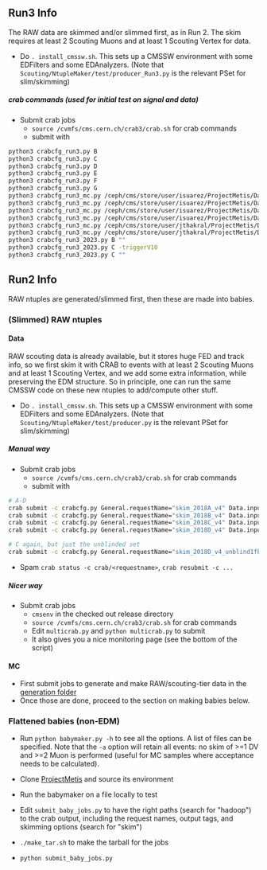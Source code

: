 ## Run3 Info

The RAW data are skimmed and/or slimmed first, as in Run 2. The skim requires at least 2 Scouting Muons and at least 1 Scouting Vertex for data.

* Do `. install_cmssw.sh`. This sets up a CMSSW environment with some EDFilters and some EDAnalyzers. (Note that `Scouting/NtupleMaker/test/producer_Run3.py` is the relevant PSet for slim/skimming)

##### crab commands (used for initial test on signal and data)

* Submit crab jobs
  * `source /cvmfs/cms.cern.ch/crab3/crab.sh` for crab commands
  * submit with

```bash
python3 crabcfg_run3.py B
python3 crabcfg_run3.py C
python3 crabcfg_run3.py D
python3 crabcfg_run3.py E
python3 crabcfg_run3.py F
python3 crabcfg_run3.py G
python3 crabcfg_run3_mc.py /ceph/cms/store/user/isuarez/ProjectMetis/DarkShower_ScenarioA_default_Run3Summer22GS_v0p30_AODSIM_v0p30
python3 crabcfg_run3_mc.py /ceph/cms/store/user/isuarez/ProjectMetis/DarkShower_ScenarioA_default_Run3Summer22GS_v1p3_AODSIM_v1p3
python3 crabcfg_run3_mc.py /ceph/cms/store/user/isuarez/ProjectMetis/DarkShower_ScenarioA_default_Run3Summer22GS_v1p4_AODSIM_v1p4
python3 crabcfg_run3_mc.py /ceph/cms/store/user/isuarez/ProjectMetis/DarkShower_ScenarioA_default_Run3Summer22GS_v1p5_AODSIM_v1p5
python3 crabcfg_run3_mc.py /ceph/cms/store/user/jthakral/ProjectMetis/DarkShower_ScenarioB_default_Run3Summer22GS_v0p32_AODSIM_v0p32
python3 crabcfg_run3_mc.py /ceph/cms/store/user/jthakral/ProjectMetis/DarkShower_ScenarioC_default_Run3Summer22GS_v0p34_AODSIM_v0p34
python3 crabcfg_run3_2023.py B ""
python3 crabcfg_run3_2023.py C -triggerV10
python3 crabcfg_run3_2023.py C ""
```

## Run2 Info

RAW ntuples are generated/slimmed first, then these are made into babies.

### (Slimmed) RAW ntuples

#### Data

RAW scouting data is already available, but it stores huge FED and track info, so we first skim it with CRAB to events with
at least 2 Scouting Muons and at least 1 Scouting Vertex, and we add some extra information, while preserving the EDM structure.
So in principle, one can run the same CMSSW code on these new ntuples to add/compute other stuff.
* Do `. install_cmssw.sh`. This sets up a CMSSW environment with some EDFilters and some EDAnalyzers. (Note that `Scouting/NtupleMaker/test/producer.py` is the relevant PSet for slim/skimming)

##### Manual way
* Submit crab jobs
  * `source /cvmfs/cms.cern.ch/crab3/crab.sh` for crab commands
  * submit with
```bash
# A-D
crab submit -c crabcfg.py General.requestName="skim_2018A_v4" Data.inputDataset="/ScoutingCaloMuon/Run2018A-v1/RAW" ;
crab submit -c crabcfg.py General.requestName="skim_2018B_v4" Data.inputDataset="/ScoutingCaloMuon/Run2018B-v1/RAW" ;
crab submit -c crabcfg.py General.requestName="skim_2018C_v4" Data.inputDataset="/ScoutingCaloMuon/Run2018C-v1/RAW" ;
crab submit -c crabcfg.py General.requestName="skim_2018D_v4" Data.inputDataset="/ScoutingCaloMuon/Run2018D-v1/RAW" ;

# C again, but just the unblinded set
crab submit -c crabcfg.py General.requestName="skim_2018D_v4_unblind1fb" Data.inputDataset="/ScoutingCaloMuon/Run2018D-v1/RAW" Data.lumiMask="data/unblind_2018C_1fb_JSON.txt" Data.unitsPerJob=2000000;
```
  * Spam `crab status -c crab/<requestname>`, `crab resubmit -c ...`

##### Nicer way
* Submit crab jobs
  * `cmsenv` in the checked out release directory
  * `source /cvmfs/cms.cern.ch/crab3/crab.sh` for crab commands
  * Edit `multicrab.py` and `python multicrab.py` to submit
  * It also gives you a nice monitoring page (see the bottom of the script)

#### MC
* First submit jobs to generate and make RAW/scouting-tier data in the [generation folder](../generation/)
* Once those are done, proceed to the section on making babies below.


### Flattened babies (non-EDM)

* Run `python babymaker.py -h` to see all the options. A list of files can be specified. Note that the `-a` option will retain all events:
no skim of >=1 DV and >=2 Muon is performed (useful for MC samples where acceptance needs to be calculated).

* Clone [ProjectMetis](https://github.com/aminnj/ProjectMetis/) and source its environment
* Run the babymaker on a file locally to test
* Edit `submit_baby_jobs.py` to have the right paths (search for "hadoop") to the crab output, including the request names, output tags, and skimming options (search for "skim")
* `./make_tar.sh` to make the tarball for the jobs
* `python submit_baby_jobs.py`
